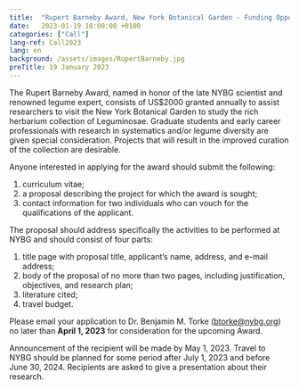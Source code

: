 ```yaml
---
title:  "Rupert Barneby Award, New York Botanical Garden - Funding Opportunity"
date:   2023-01-19 10:00:00 +0100
categories: ["Call"]
lang-ref: Call2023
lang: en
background: /assets/images/RupertBarneby.jpg
preTitle: 19 January 2023
---
```


The Rupert Barneby Award, named in honor of the late NYBG scientist and renowned legume expert, consists of US$2000 granted annually to assist researchers to visit the New York Botanical Garden to study the rich herbarium collection of Leguminosae. Graduate students and early career professionals with research in systematics and/or legume diversity are given special consideration. Projects that will result in the improved curation of the collection are desirable. 

Anyone interested in applying for the award should submit the following: 
1) curriculum vitae; 
2) a proposal describing the project for which the award is sought; 
3) contact information for two individuals who can vouch for the qualifications of the applicant. 

The proposal should address specifically the activities to be performed at NYBG and should consist of four parts: 
1) title page with proposal title, applicant’s name, address, and e-mail address; 
2) body of the proposal of no more than two pages, including justification, objectives, and research plan; 
3) literature cited; 
4) travel budget. 

Please email your application to Dr. Benjamin M. Torke (<btorke@nybg.org>) no later than **April 1, 2023** for consideration for the upcoming Award.

Announcement of the recipient will be made by May 1, 2023. Travel to NYBG should be planned for some period after July 1, 2023 and before June 30, 2024. Recipients are asked to give a presentation about their research.